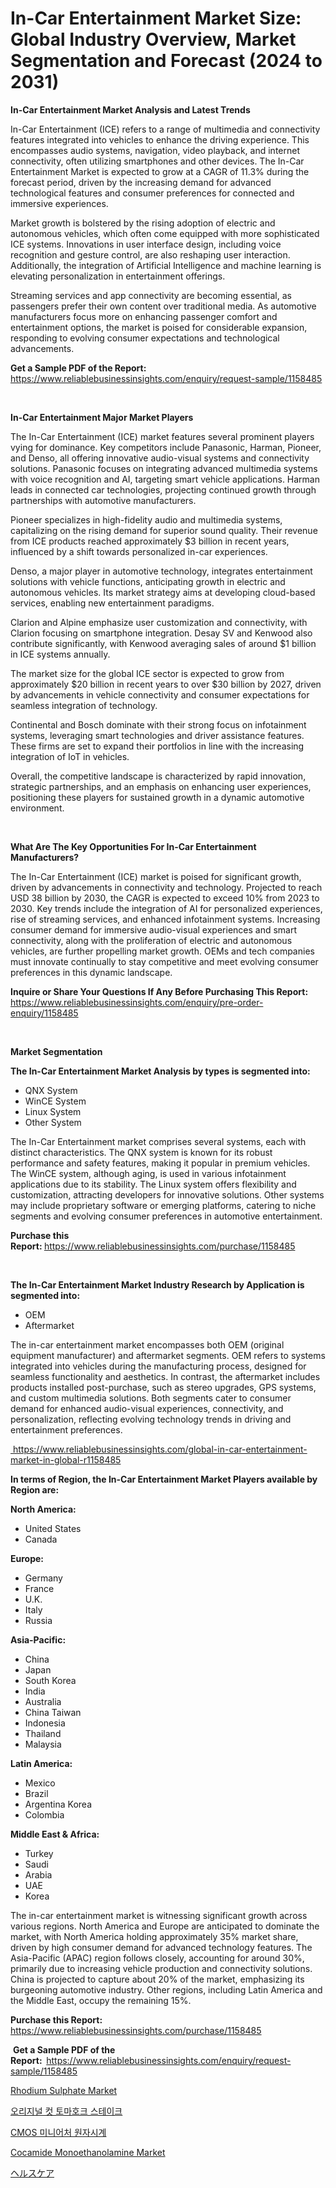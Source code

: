 <p><h1>In-Car Entertainment Market Size: Global Industry Overview, Market Segmentation and Forecast (2024 to 2031)</h1></p><p><strong>In-Car Entertainment Market Analysis and Latest Trends</strong></p>
<p><p>In-Car Entertainment (ICE) refers to a range of multimedia and connectivity features integrated into vehicles to enhance the driving experience. This encompasses audio systems, navigation, video playback, and internet connectivity, often utilizing smartphones and other devices. The In-Car Entertainment Market is expected to grow at a CAGR of 11.3% during the forecast period, driven by the increasing demand for advanced technological features and consumer preferences for connected and immersive experiences.</p><p>Market growth is bolstered by the rising adoption of electric and autonomous vehicles, which often come equipped with more sophisticated ICE systems. Innovations in user interface design, including voice recognition and gesture control, are also reshaping user interaction. Additionally, the integration of Artificial Intelligence and machine learning is elevating personalization in entertainment offerings. </p><p>Streaming services and app connectivity are becoming essential, as passengers prefer their own content over traditional media. As automotive manufacturers focus more on enhancing passenger comfort and entertainment options, the market is poised for considerable expansion, responding to evolving consumer expectations and technological advancements.</p></p>
<p><strong>Get a Sample PDF of the Report:&nbsp;</strong> <a href="https://www.reliablebusinessinsights.com/enquiry/request-sample/1158485">https://www.reliablebusinessinsights.com/enquiry/request-sample/1158485</a></p>
<p>&nbsp;</p>
<p><strong>In-Car Entertainment Major Market Players</strong></p>
<p><p>The In-Car Entertainment (ICE) market features several prominent players vying for dominance. Key competitors include Panasonic, Harman, Pioneer, and Denso, all offering innovative audio-visual systems and connectivity solutions. Panasonic focuses on integrating advanced multimedia systems with voice recognition and AI, targeting smart vehicle applications. Harman leads in connected car technologies, projecting continued growth through partnerships with automotive manufacturers.</p><p>Pioneer specializes in high-fidelity audio and multimedia systems, capitalizing on the rising demand for superior sound quality. Their revenue from ICE products reached approximately $3 billion in recent years, influenced by a shift towards personalized in-car experiences.</p><p>Denso, a major player in automotive technology, integrates entertainment solutions with vehicle functions, anticipating growth in electric and autonomous vehicles. Its market strategy aims at developing cloud-based services, enabling new entertainment paradigms.</p><p>Clarion and Alpine emphasize user customization and connectivity, with Clarion focusing on smartphone integration. Desay SV and Kenwood also contribute significantly, with Kenwood averaging sales of around $1 billion in ICE systems annually.</p><p>The market size for the global ICE sector is expected to grow from approximately $20 billion in recent years to over $30 billion by 2027, driven by advancements in vehicle connectivity and consumer expectations for seamless integration of technology.</p><p>Continental and Bosch dominate with their strong focus on infotainment systems, leveraging smart technologies and driver assistance features. These firms are set to expand their portfolios in line with the increasing integration of IoT in vehicles.</p><p>Overall, the competitive landscape is characterized by rapid innovation, strategic partnerships, and an emphasis on enhancing user experiences, positioning these players for sustained growth in a dynamic automotive environment.</p></p>
<p>&nbsp;</p>
<p><strong>What Are The Key Opportunities For In-Car Entertainment Manufacturers?</strong></p>
<p><p>The In-Car Entertainment (ICE) market is poised for significant growth, driven by advancements in connectivity and technology. Projected to reach USD 38 billion by 2030, the CAGR is expected to exceed 10% from 2023 to 2030. Key trends include the integration of AI for personalized experiences, rise of streaming services, and enhanced infotainment systems. Increasing consumer demand for immersive audio-visual experiences and smart connectivity, along with the proliferation of electric and autonomous vehicles, are further propelling market growth. OEMs and tech companies must innovate continually to stay competitive and meet evolving consumer preferences in this dynamic landscape.</p></p>
<p><strong>Inquire or Share Your Questions If Any Before Purchasing This Report:</strong> <a href="https://www.reliablebusinessinsights.com/enquiry/pre-order-enquiry/1158485">https://www.reliablebusinessinsights.com/enquiry/pre-order-enquiry/1158485</a></p>
<p>&nbsp;</p>
<p><strong>Market Segmentation</strong></p>
<p><strong>The In-Car Entertainment Market Analysis by types is segmented into:</strong></p>
<p><ul><li>QNX System</li><li>WinCE System</li><li>Linux System</li><li>Other System</li></ul></p>
<p><p>The In-Car Entertainment market comprises several systems, each with distinct characteristics. The QNX system is known for its robust performance and safety features, making it popular in premium vehicles. The WinCE system, although aging, is used in various infotainment applications due to its stability. The Linux system offers flexibility and customization, attracting developers for innovative solutions. Other systems may include proprietary software or emerging platforms, catering to niche segments and evolving consumer preferences in automotive entertainment.</p></p>
<p><strong>Purchase this Report:&nbsp;</strong><a href="https://www.reliablebusinessinsights.com/purchase/1158485">https://www.reliablebusinessinsights.com/purchase/1158485</a></p>
<p>&nbsp;</p>
<p><strong>The In-Car Entertainment Market Industry Research by Application is segmented into:</strong></p>
<p><ul><li>OEM</li><li>Aftermarket</li></ul></p>
<p><p>The in-car entertainment market encompasses both OEM (original equipment manufacturer) and aftermarket segments. OEM refers to systems integrated into vehicles during the manufacturing process, designed for seamless functionality and aesthetics. In contrast, the aftermarket includes products installed post-purchase, such as stereo upgrades, GPS systems, and custom multimedia solutions. Both segments cater to consumer demand for enhanced audio-visual experiences, connectivity, and personalization, reflecting evolving technology trends in driving and entertainment preferences.</p></p>
<p><a href="https://www.reliablebusinessinsights.com/global-in-car-entertainment-market-in-global-r1158485">&nbsp;https://www.reliablebusinessinsights.com/global-in-car-entertainment-market-in-global-r1158485</a></p>
<p><strong>In terms of Region, the In-Car Entertainment Market Players available by Region are:</strong></p>
<p>
    <p> <strong> North America: </strong>
        <ul>
            <li>United States</li>
            <li>Canada</li>
        </ul>
        </p> 
    <p> <strong> Europe: </strong>
        <ul>
            <li>Germany</li>
            <li>France</li>
            <li>U.K.</li>
            <li>Italy</li>
            <li>Russia</li>
        </ul>
        </p> 
    <p> <strong> Asia-Pacific: </strong>
        <ul>
            <li>China</li>
            <li>Japan</li>
            <li>South Korea</li>
            <li>India</li>
            <li>Australia</li>
            <li>China Taiwan</li>
            <li>Indonesia</li>
            <li>Thailand</li>
            <li>Malaysia</li>
        </ul>
        </p> 
    <p> <strong> Latin America: </strong>
        <ul>
            <li>Mexico</li>
            <li>Brazil</li>
            <li>Argentina Korea</li>
            <li>Colombia</li>
        </ul>
        </p> 
    <p> <strong> Middle East & Africa: </strong>
        <ul>
            <li>Turkey</li>
            <li>Saudi</li>
            <li>Arabia</li>
            <li>UAE</li>
            <li>Korea</li>
        </ul>
    </p>
    </p>
<p><p>The in-car entertainment market is witnessing significant growth across various regions. North America and Europe are anticipated to dominate the market, with North America holding approximately 35% market share, driven by high consumer demand for advanced technology features. The Asia-Pacific (APAC) region follows closely, accounting for around 30%, primarily due to increasing vehicle production and connectivity solutions. China is projected to capture about 20% of the market, emphasizing its burgeoning automotive industry. Other regions, including Latin America and the Middle East, occupy the remaining 15%.</p></p>
<p><strong>Purchase this Report: </strong><a href="https://www.reliablebusinessinsights.com/purchase/1158485">https://www.reliablebusinessinsights.com/purchase/1158485</a></p>
<p>&nbsp;<strong>Get a Sample PDF of the Report:&nbsp;&nbsp;</strong><a href="https://www.reliablebusinessinsights.com/enquiry/request-sample/1158485">https://www.reliablebusinessinsights.com/enquiry/request-sample/1158485</a></p>
<p><strong></strong></p>
<p><p><a href="https://www.linkedin.com/pulse/strategic-roadmap-global-rhodium-sulphate-market-insights-opportunities-yfute?trackingId=MCfKFKlFQUq6LUHVx%2FajCQ%3D%3D">Rhodium Sulphate Market</a></p><p><a href="https://medium.com/@wallacbahrtyinger567686/original-cut-tomahawk-steak-market-%EC%9D%98-%EA%B8%80%EB%A1%9C%EB%B2%8C-%EC%8B%9C%EC%9E%A5-%EA%B0%9C%EC%9A%94%EB%8A%94-%EC%A0%84-%EC%84%B8%EA%B3%84-%EB%B0%8F-%EC%A3%BC%EC%9A%94-%EC%8B%9C%EC%9E%A5%EC%9D%98-%EC%82%B0%EC%97%85%EC%97%90-%EC%98%81%ED%96%A5%EC%9D%84-%EB%AF%B8%EC%B9%98%EB%8A%94-%EC%A3%BC%EC%9A%94-%ED%8A%B8%EB%A0%8C%EB%93%9C%EC%97%90-%EB%8C%80%ED%95%9C-%EB%8F%85%ED%8A%B9%ED%95%9C-%EA%B4%80%EC%A0%90%EC%9D%84-a49373f4d36d">오리지널 컷 토마호크 스테이크</a></p><p><a href="https://medium.com/@wallacbahrtyinger567686/cmos-miniature-atomic-clock-market-%EC%9D%98-%EA%B8%80%EB%A1%9C%EB%B2%8C-%EC%8B%9C%EC%9E%A5-%EA%B0%9C%EC%9A%94%EB%8A%94-%EC%A0%84-%EC%84%B8%EA%B3%84-%EB%B0%8F-%EC%A3%BC%EC%9A%94-%EC%8B%9C%EC%9E%A5%EC%9D%98-%EC%82%B0%EC%97%85%EC%97%90-%EC%98%81%ED%96%A5%EC%9D%84-%EB%AF%B8%EC%B9%98%EB%8A%94-%EC%A3%BC%EC%9A%94-%ED%8A%B8%EB%A0%8C%EB%93%9C%EC%97%90-%EB%8C%80%ED%95%9C-%EB%8F%85%ED%8A%B9%ED%95%9C-%EA%B4%80%EC%A0%90%EC%9D%84-d5b42781c4f2">CMOS 미니어처 원자시계</a></p><p><a href="https://www.linkedin.com/pulse/cocamide-monoethanolamine-market-analysis-report-global-insights-u62fe?trackingId=FO3hh9%2BDQ1CK8regcTPb8Q%3D%3D">Cocamide Monoethanolamine Market</a></p><p><a href="https://medium.com/@dannyharber2023/%E3%83%98%E3%83%AB%E3%82%B9%E3%82%B1%E3%82%A2%E5%B8%82%E5%A0%B4%E8%A6%8F%E6%A8%A1-%E6%88%90%E9%95%B7%E3%83%88%E3%83%AC%E3%83%B3%E3%83%89-%E3%81%8A%E3%82%88%E3%81%B3%E3%82%BF%E3%82%A4%E3%83%97%E5%88%A5-%E3%82%A2%E3%83%97%E3%83%AA%E3%82%B1%E3%83%BC%E3%82%B7%E3%83%A7%E3%83%B3%E5%88%A5%E3%81%AE%E6%A5%AD%E7%95%8C%E5%88%86%E6%9E%90%E3%81%A82024%E5%B9%B4%E3%81%8B%E3%82%892031%E5%B9%B4%E3%81%BE%E3%81%A7%E3%81%AE%E4%BA%88%E6%B8%AC-59ae3033f969">ヘルスケア</a></p></p>